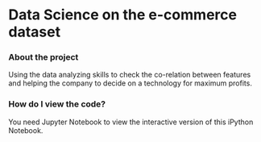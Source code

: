 # Data Science on the e-commerce dataset

### About the project
Using the data analyzing skills to check the co-relation between 
features and helping the company to decide on a technology for maximum 
profits.

### How do I view the code?
You need Jupyter Notebook to view the interactive version of this 
iPython Notebook.


